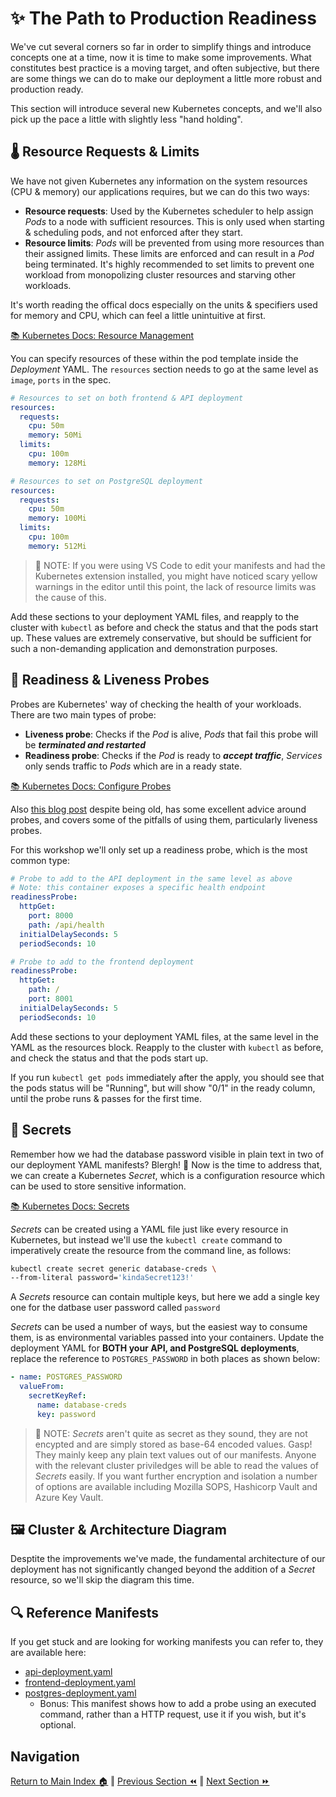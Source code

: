# ✨ The Path to Production Readiness

We've cut several corners so far in order to simplify things and introduce concepts one at a time, now it is time to make some improvements. What constitutes best practice is a moving target, and often subjective, but there are some things we can do to make our deployment a little more robust and production ready.

This section will introduce several new Kubernetes concepts, and we'll also pick up the pace a little with slightly less "hand holding".

## 🌡️ Resource Requests & Limits

We have not given Kubernetes any information on the system resources (CPU & memory) our applications requires, but we can do this two ways:

- **Resource requests**: Used by the Kubernetes scheduler to help assign _Pods_ to a node with sufficient resources.
  This is only used when starting & scheduling pods, and not enforced after they start.
- **Resource limits**: _Pods_ will be prevented from using more resources than their assigned limits.
  These limits are enforced and can result in a _Pod_ being terminated. It's highly recommended to set limits to prevent one workload from monopolizing cluster resources and starving other workloads.

It's worth reading the offical docs especially on the units & specifiers used for memory and CPU, which can feel a little unintuitive at first.

[📚 Kubernetes Docs: Resource Management](https://kubernetes.io/docs/concepts/configuration/manage-resources-containers/)

You can specify resources of these within the pod template inside the _Deployment_ YAML. The `resources` section needs to go at the same level as `image`, `ports` in the spec.

```yaml
# Resources to set on both frontend & API deployment
resources:
  requests:
    cpu: 50m
    memory: 50Mi
  limits:
    cpu: 100m
    memory: 128Mi
```

```yaml
# Resources to set on PostgreSQL deployment
resources:
  requests:
    cpu: 50m
    memory: 100Mi
  limits:
    cpu: 100m
    memory: 512Mi
```

> 📝 NOTE: If you were using VS Code to edit your manifests and had the Kubernetes extension installed, you might have noticed scary yellow warnings in the editor until this point, the lack of resource limits was the cause of this.

Add these sections to your deployment YAML files, and reapply to the cluster with `kubectl` as before and check the status and that the pods start up. These values are extremely conservative, but should be sufficient for such a non-demanding application and demonstration purposes.

## 💓 Readiness & Liveness Probes

Probes are Kubernetes' way of checking the health of your workloads. There are two main types of probe:

- **Liveness probe**: Checks if the _Pod_ is alive, _Pods_ that fail this probe will be **_terminated and restarted_**
- **Readiness probe**: Checks if the _Pod_ is ready to **_accept traffic_**, _Services_ only sends traffic to _Pods_ which are in a ready state.

[📚 Kubernetes Docs: Configure Probes](https://kubernetes.io/docs/tasks/configure-pod-container/configure-liveness-readiness-startup-probes/)

Also [this blog post](https://srcco.de/posts/kubernetes-liveness-probes-are-dangerous.html) despite being old, has some excellent advice around probes, and covers some of the pitfalls of using them, particularly liveness probes.

For this workshop we'll only set up a readiness probe, which is the most common type:

```yaml
# Probe to add to the API deployment in the same level as above
# Note: this container exposes a specific health endpoint
readinessProbe:
  httpGet:
    port: 8000
    path: /api/health
  initialDelaySeconds: 5
  periodSeconds: 10
```

```yaml
# Probe to add to the frontend deployment
readinessProbe:
  httpGet:
    path: /
    port: 8001
  initialDelaySeconds: 5
  periodSeconds: 10
```

Add these sections to your deployment YAML files, at the same level in the YAML as the resources block.
Reapply to the cluster with `kubectl` as before, and check the status and that the pods start up.

If you run `kubectl get pods` immediately after the apply, you should see that the pods status will be "Running", but will show "0/1" in the ready column, until the probe runs & passes for the first time.

## 🔐 Secrets

Remember how we had the database password visible in plain text in two of our deployment YAML manifests? Blergh! 🤢 Now is the time to address that, we can create a Kubernetes _Secret_, which is a configuration resource which can be used to store sensitive information.

[📚 Kubernetes Docs: Secrets](https://kubernetes.io/docs/concepts/configuration/secret/)

_Secrets_ can be created using a YAML file just like every resource in Kubernetes, but instead we'll use the `kubectl create` command to imperatively create the resource from the command line, as follows:

```bash
kubectl create secret generic database-creds \
--from-literal password='kindaSecret123!'
```

A _Secrets_ resource can contain multiple keys, but here we add a single key one for the datbase user password called `password`

_Secrets_ can be used a number of ways, but the easiest way to consume them, is as environmental variables passed into your containers.
Update the deployment YAML for **BOTH your API, and PostgreSQL deployments**, replace the reference to `POSTGRES_PASSWORD` in both places as shown below:

```yaml
- name: POSTGRES_PASSWORD
  valueFrom:
    secretKeyRef:
      name: database-creds
      key: password
```

> 📝 NOTE: _Secrets_ aren't quite as secret as they sound, they are not encypted and are simply stored as base-64 encoded values. Gasp! They mainly keep any plain text values out of our manifests. Anyone with the relevant cluster priviledges will be able to read the values of _Secrets_ easily. If you want further encryption and isolation a number of options are available including Mozilla SOPS, Hashicorp Vault and Azure Key Vault.

## 🖼️ Cluster & Architecture Diagram

Desptite the improvements we've made, the fundamental architecture of our deployment has not significantly changed beyond the addition of a _Secret_ resource, so we'll skip the diagram this time.

## 🔍 Reference Manifests

If you get stuck and are looking for working manifests you can refer to, they are available here:

- [api-deployment.yaml](api-deployment.yaml)
- [frontend-deployment.yaml](frontend-deployment.yaml)
- [postgres-deployment.yaml](postgres-deployment.yaml)
  - Bonus: This manifest shows how to add a probe using an executed command, rather than a HTTP request, use it if you wish, but it's optional.

## Navigation

[Return to Main Index 🏠](../readme.md) ‖
[Previous Section ⏪](../06-frontend/readme.md) ‖ [Next Section ⏩](../08-more-improvements/readme.md)
